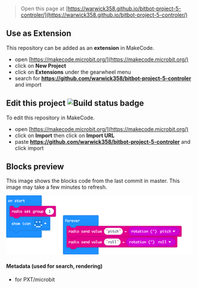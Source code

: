 
> Open this page at [https://warwick358.github.io/bitbot-project-5-controler/](https://warwick358.github.io/bitbot-project-5-controler/)

## Use as Extension

This repository can be added as an **extension** in MakeCode.

* open [https://makecode.microbit.org/](https://makecode.microbit.org/)
* click on **New Project**
* click on **Extensions** under the gearwheel menu
* search for **https://github.com/warwick358/bitbot-project-5-controler** and import

## Edit this project ![Build status badge](https://github.com/warwick358/bitbot-project-5-controler/workflows/MakeCode/badge.svg)

To edit this repository in MakeCode.

* open [https://makecode.microbit.org/](https://makecode.microbit.org/)
* click on **Import** then click on **Import URL**
* paste **https://github.com/warwick358/bitbot-project-5-controler** and click import

## Blocks preview

This image shows the blocks code from the last commit in master.
This image may take a few minutes to refresh.

![A rendered view of the blocks](https://github.com/warwick358/bitbot-project-5-controler/raw/master/.github/makecode/blocks.png)

#### Metadata (used for search, rendering)

* for PXT/microbit
<script src="https://makecode.com/gh-pages-embed.js"></script><script>makeCodeRender("{{ site.makecode.home_url }}", "{{ site.github.owner_name }}/{{ site.github.repository_name }}");</script>
